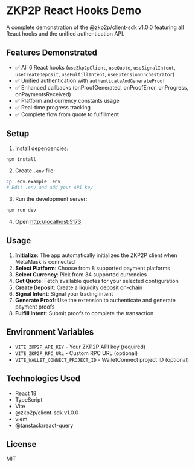 # ZKP2P React Hooks Demo

A complete demonstration of the @zkp2p/client-sdk v1.0.0 featuring all React hooks and the unified authentication API.

## Features Demonstrated

- ✅ All 6 React hooks (`useZkp2pClient`, `useQuote`, `useSignalIntent`, `useCreateDeposit`, `useFulfillIntent`, `useExtensionOrchestrator`)
- ✅ Unified authentication with `authenticateAndGenerateProof`
- ✅ Enhanced callbacks (onProofGenerated, onProofError, onProgress, onPaymentsReceived)
- ✅ Platform and currency constants usage
- ✅ Real-time progress tracking
- ✅ Complete flow from quote to fulfillment

## Setup

1. Install dependencies:
```bash
npm install
```

2. Create `.env` file:
```bash
cp .env.example .env
# Edit .env and add your API key
```

3. Run the development server:
```bash
npm run dev
```

4. Open [http://localhost:5173](http://localhost:5173)

## Usage

1. **Initialize**: The app automatically initializes the ZKP2P client when MetaMask is connected
2. **Select Platform**: Choose from 8 supported payment platforms
3. **Select Currency**: Pick from 34 supported currencies
4. **Get Quote**: Fetch available quotes for your selected configuration
5. **Create Deposit**: Create a liquidity deposit on-chain
6. **Signal Intent**: Signal your trading intent
7. **Generate Proof**: Use the extension to authenticate and generate payment proofs
8. **Fulfill Intent**: Submit proofs to complete the transaction

## Environment Variables

- `VITE_ZKP2P_API_KEY` - Your ZKP2P API key (required)
- `VITE_ZKP2P_RPC_URL` - Custom RPC URL (optional)
- `VITE_WALLET_CONNECT_PROJECT_ID` - WalletConnect project ID (optional)

## Technologies Used

- React 18
- TypeScript
- Vite
- @zkp2p/client-sdk v1.0.0
- viem
- @tanstack/react-query

## License

MIT